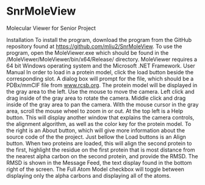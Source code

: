 # SnrMoleView
Molecular Viewer for Senior Project

Installation
To install the program, download the program from the GitHub repository found at https://github.com/mliu2/SnrMoleView. To use the program, open the MoleViewer.exe which should be found in the /MoleViewer/MoleViewer/bin/x64/Release/ directory. MoleViewer requires a 64 bit Windows operating system and the Microsoft .NET Framework.
User Manual
In order to load in a protein model, click the load button beside the corresponding slot. A dialog box will prompt for the file, which should be a PDBx/mmCIF file from www.rcsb.org. The protein model will be displayed in the gray area to the left. Use the mouse to move the camera. Left click and drag inside of the gray area to rotate the camera. Middle click and drag inside of the gray area to pan the camera. With the mouse cursor in the gray area, scroll the mouse wheel to zoom in or out. At the top left is a Help button. This will display another window that explains the camera controls, the alignment algorithm, as well as the color key for the protein model. To the right is an About button, which will give more information about the source code of the the project. Just bellow the Load buttons is an Align button. When two proteins are loaded, this will align the second protein to the first, highlight the residue on the first protein that is most distance from the nearest alpha carbon on the second protein, and provide the RMSD. The RMSD is shown in the Message Feed, the text display found in the bottom right of the screen. The Full Atom Model checkbox will toggle between displaying only the alpha carbons and displaying all of the atoms. 